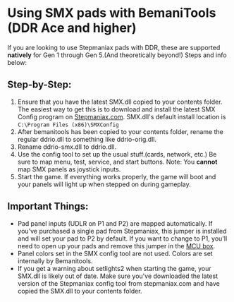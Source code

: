 # Using SMX pads with BemaniTools (DDR Ace and higher)
If you are looking to use Stepmaniax pads with DDR, these are supported **natively** for Gen 1 through Gen 5.(And theoretically beyond!) Steps and info below:

## Step-by-Step:
1. Ensure that you have the latest SMX.dll copied to your contents folder. The easiest way to get this is to download and install the latest SMX Config program on [Stepmaniax.com](https://data.stepmaniax.com/docs/SMXConfigInstaller-2020-04-03-01.exe). SMX.dll's default install location is `C:\Program Files (x86)\SMXConfig`
2. After bemanitools has been copied to your contents folder, rename the regular ddrio.dll to something like ddrio-orig.dll.
3. Rename ddrio-smx.dll to ddrio.dll.
4. Use the config tool to set up the usual stuff.(cards, network, etc.) Be sure to map menu, test, service, and start buttons. Note: You **cannot** map SMX panels as joystick inputs.
5. Start the game. If everything works properly, the game will boot and your panels will light up when stepped on during gameplay.

## Important Things:
* Pad panel inputs (UDLR on P1 and P2) are mapped automatically. If you've purchased a single pad from Stepmaniax, this jumper is installed and will set your pad to P2 by default. If you want to change to P1, you'll need to open up your pads and remove this jumper in the [MCU box](https://data.stepmaniax.com/docs/Stage%20-%20Gen%205%20Manual%20Rev1.pdf).
* Panel colors set in the SMX config tool are not used. Colors are set internally by Bemanitools.
* If you get a warning about setlights2 when starting the game, your SMX.dll is likely out of date. Make sure you've downloaded the latest version of the Stepmaniax config tool from stepmaniax.com and have copied the SMX.dll to your contents folder.